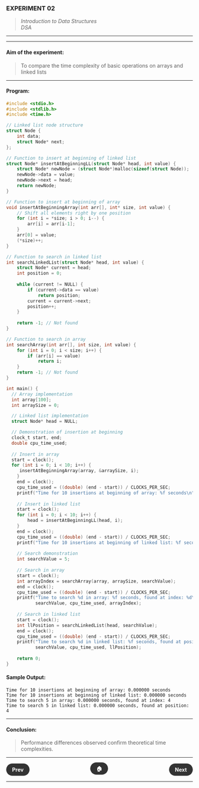 ### **EXPERIMENT 02**
> *Introduction to Data Structures*  
*DSA*

---
---

#### **Aim of the experiment:**
> To compare the time complexity of basic operations on arrays and linked lists

---

#### **Program:**
```c
#include <stdio.h>
#include <stdlib.h>
#include <time.h>

// Linked list node structure
struct Node {
    int data;
    struct Node* next;
};

// Function to insert at beginning of linked list
struct Node* insertAtBeginningLL(struct Node* head, int value) {
    struct Node* newNode = (struct Node*)malloc(sizeof(struct Node));
    newNode->data = value;
    newNode->next = head;
    return newNode;
}

// Function to insert at beginning of array
void insertAtBeginningArray(int arr[], int* size, int value) {
    // Shift all elements right by one position
    for (int i = *size; i > 0; i--) {
        arr[i] = arr[i-1];
    }
    arr[0] = value;
    (*size)++;
}

// Function to search in linked list
int searchLinkedList(struct Node* head, int value) {
    struct Node* current = head;
    int position = 0;
    
    while (current != NULL) {
        if (current->data == value)
            return position;
        current = current->next;
        position++;
    }
    
    return -1; // Not found
}

// Function to search in array
int searchArray(int arr[], int size, int value) {
    for (int i = 0; i < size; i++) {
        if (arr[i] == value)
            return i;
    }
    return -1; // Not found
}

int main() {
  // Array implementation
  int array[100];
  int arraySize = 0;

  // Linked list implementation
  struct Node* head = NULL;

  // Demonstration of insertion at beginning
  clock_t start, end;
  double cpu_time_used;
    
  // Insert in array
  start = clock();
  for (int i = 0; i < 10; i++) {
     insertAtBeginningArray(array, &arraySize, i);
    }
    end = clock();
    cpu_time_used = ((double) (end - start)) / CLOCKS_PER_SEC;
    printf("Time for 10 insertions at beginning of array: %f seconds\n", cpu_time_used);
    
    // Insert in linked list
    start = clock();
    for (int i = 0; i < 10; i++) {
        head = insertAtBeginningLL(head, i);
    }
    end = clock();
    cpu_time_used = ((double) (end - start)) / CLOCKS_PER_SEC;
    printf("Time for 10 insertions at beginning of linked list: %f seconds\n", cpu_time_used);
    
    // Search demonstration
    int searchValue = 5;
    
    // Search in array
    start = clock();
    int arrayIndex = searchArray(array, arraySize, searchValue);
    end = clock();
    cpu_time_used = ((double) (end - start)) / CLOCKS_PER_SEC;
    printf("Time to search %d in array: %f seconds, found at index: %d\n", 
           searchValue, cpu_time_used, arrayIndex);
    
    // Search in linked list
    start = clock();
    int llPosition = searchLinkedList(head, searchValue);
    end = clock();
    cpu_time_used = ((double) (end - start)) / CLOCKS_PER_SEC;
    printf("Time to search %d in linked list: %f seconds, found at position: %d\n", 
           searchValue, cpu_time_used, llPosition);
    
    return 0;
}
```

#### **Sample Output:**
```
Time for 10 insertions at beginning of array: 0.000000 seconds
Time for 10 insertions at beginning of linked list: 0.000000 seconds   
Time to search 5 in array: 0.000000 seconds, found at index: 4
Time to search 5 in linked list: 0.000000 seconds, found at position: 4
```

---

#### **Conclusion:**
> Performance differences observed confirm theoretical time complexities.

---

<div style="display: flex; justify-content: space-between; align-items: center; margin: 20px 0;">
  <div style="text-align: left;">
    <a href="1.html" style="background: #333; color: white; padding: 8px 16px; border-radius: 20px; text-decoration: none; font-weight: bold;">Prev</a>
  </div>
  <div style="text-align: center;">
    <a href="../" style="background: #333; color: white; padding: 8px 16px; border-radius: 20px; text-decoration: none; font-weight: bold;">🏠</a>
  </div>
  <div style="text-align: right;">
    <a href="3.html" style="background: #333; color: white; padding: 8px 16px; border-radius: 20px; text-decoration: none; font-weight: bold;">Next</a>
  </div>
</div>

---